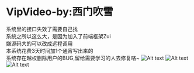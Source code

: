 # VipVideo-by:西门吹雪
系统里的接口失效了需要自己找<br>
系统之所以这么大，是因为加入了前端框架Zui
<br>嫌源码大的可以改成远程调用
<br>本系统花费3天时间加1个通宵写出来的
<br>系统存在越权删除用户的BUG,留给需要学习的人去修复咯~
![Alt text](http://ww2.sinaimg.cn/large/a15b4afegw1fbg30l8gcjj21ap0r7tp2.jpg)
![Alt text](http://ww2.sinaimg.cn/large/a15b4afegw1fbg2nv9hhqj21cr0gzgmq.jpg)
![Alt text](http://ww2.sinaimg.cn/large/a15b4afegw1fbg2r3cmlhj20wu0hdt94.jpg)
